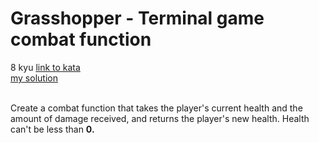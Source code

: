 # Grasshopper - Terminal game combat function
8 kyu
[link to kata](https://www.codewars.com/kata/586c1cf4b98de0399300001d/train/javascript)
<br/>
[my solution]('./kata.js')
<br/>
<br/>
<p>Create a combat function that takes the player's current health and the amount of damage received, and returns the player's new health.
Health can't be less than <b>0<b>.</b></b></p><b><b>
</b></b>